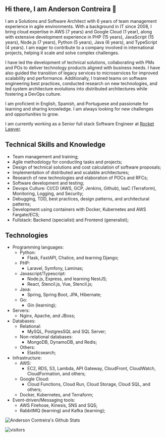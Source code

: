 ## Hi there, I am Anderson Contreira 👋

I am a Solutions and Software Architect with 6 years of team management experience in agile environments. 
With a background in IT since 2008, I bring cloud expertise in AWS (7 years) and Google Cloud (1 year), along with 
extensive development experience in PHP (15 years), JavaScript (15 years), Node.js (7 years), Python (5 years), 
Java (6 years), and TypeScript (4 years). I am eager to contribute to a company involved in international projects, 
helping it scale and solve complex challenges.

I have led the development of technical solutions, collaborating with PMs and POs to deliver technology products 
aligned with business needs. I have also guided the transition of legacy services to microservices for improved 
scalability and performance. Additionally, I trained teams on software engineering best practices, 
conducted research on new technologies, and led system architecture evolutions into distributed architectures while 
fostering a DevOps culture.

I am proficient in English, Spanish, and Portuguese and passionate for learning and sharing knowledge. 
I am always looking for new challenges and opportunities to grow.

I am currently working as a Senior full stack Software Engineer at [Rocket Lawyer](https://www.rocketlawyer.com/).

## Technical Skills and Knowledge

- Team management and training;
- Agile methodology for conducting tasks and projects;
- Design of technical solutions and cost calculation of software proposals;
- Implementation of distributed and scalable architectures;
- Research of new technologies and elaboration of POCs and RFCs;
- Software development and testing;
- Devops Culture: CI/CD (AWS, GCP, Jenkins, Github), IaaC (Terraform), Monitoring, Logging, and Security;
- Debugging, TDD, best practices, design patterns, and architectural patterns;
- Development using containers with Docker, Kubernetes and AWS Fargate/ECS;
- Fullstack: Backend (specialist) and Frontend (generalist);

## Technologies
- Programming languages: 
  - Python:
    - Flask, FastAPI, Chalice, and learning Django;
  - PHP:
    - Laravel, Symfony, Laminas;
  - Javascript/Typescript:
    - Node.js, Express, and learning NestJS;
    - React, Stencil.js, Vue, Stencil.js; 
  - Java:
    - Spring, Spring Boot, JPA, Hibernate;
  - Go:
    - Gin (learning);
- Servers: 
  - Nginx, Apache, and JBoss;
- Databases:
  - Relational:
    - MySQL, PostgresSQL and SQL Server;
  - Non-relational databases:
    - MongoDB, DynamoDB, and Redis;
  - Others:
    - Elasticsearch;
- Infrastructure:
  - AWS:
    - EC2, RDS, S3, Lambda, API Gateway, CloudFront, CloudWatch, CloudFormation, and others;
  - Google Cloud:
    - Cloud Functions, Cloud Run, Cloud Storage, Cloud SQL, and others;
  - Docker, Kubernetes, and Terraform;
- Event-driven/Messaging tools:
  - AWS Firehose, Kinesis, SNS and SQS;
  - RabbitMQ (learning) and Kafka (learning);


![Anderson Contreira's Github Stats](https://github-readme-stats.vercel.app/api?username=andersoncontreira&show_icons=true&theme=radical)

![visitors](https://visitor-badge.laobi.icu/badge?page_id=andersoncontreira)

<!--
**andersoncontreira/andersoncontreira** is a ✨ _special_ ✨ repository because its `README.md` (this file) appears on your GitHub profile.

Here are some ideas to get you started:

- 🔭 I’m currently working on ...
- 🌱 I’m currently learning ...
- 👯 I’m looking to collaborate on ...
- 🤔 I’m looking for help with ...
- 💬 Ask me about ...
- 📫 How to reach me: ...
- 😄 Pronouns: ...
- ⚡ Fun fact: ...
-->

